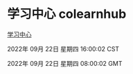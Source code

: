 # 学习中心 colearnhub
[学习中心](http://:56308/colearnhub/)

2022年 09月 22日 星期四 16:00:02 CST

2022年 09月 22日 星期四 08:00:02 GMT
